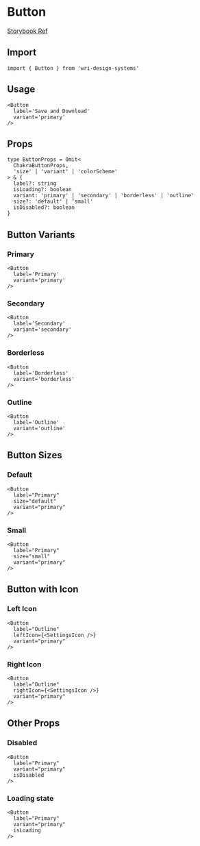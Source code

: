 # Button
[Storybook Ref](https://wri.github.io/wri-design-systems/?path=/docs/button--docs)

## Import
```
import { Button } from 'wri-design-systems'
```

## Usage

```
<Button
  label='Save and Download'
  variant='primary'
/>
```

## Props
```
type ButtonProps = Omit<
  ChakraButtonProps,
  'size' | 'variant' | 'colorScheme'
> & {
  label?: string
  isLoading?: boolean
  variant: 'primary' | 'secondary' | 'borderless' | 'outline'
  size?: 'default' | 'small'
  isDisabled?: boolean
}
```


## Button Variants

### Primary
```
<Button
  label='Primary'
  variant='primary'
/>
```

### Secondary
```
<Button
  label='Secondary'
  variant='secondary'
/>
```

### Borderless
```
<Button
  label='Borderless'
  variant='borderless'
/>
```

### Outline
```
<Button
  label='Outline'
  variant='outline'
/>
```

## Button Sizes

### Default
```
<Button
  label="Primary"
  size="default"
  variant="primary"
/>
```

### Small
```
<Button
  label="Primary"
  size="small"
  variant="primary"
/>
```

## Button with Icon

### Left Icon
```
<Button
  label="Outline"
  leftIcon={<SettingsIcon />}
  variant="primary"
/>
```

### Right Icon
```
<Button
  label="Outline"
  rightIcon={<SettingsIcon />}
  variant="primary"
/>
```

## Other Props

### Disabled
```
<Button
  label="Primary"
  variant="primary"
  isDisabled
/>
```

### Loading state
```
<Button
  label="Primary"
  variant="primary"
  isLoading
/>
```
